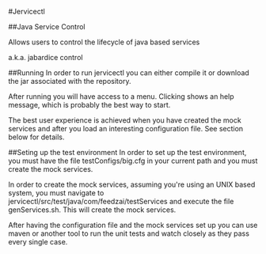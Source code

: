 #Jervicectl

##Java Service Control

Allows users to control the lifecycle of java based services

a.k.a. jabardice control

##Running
In order to run jervicectl you can either compile it or download the jar associated with the repository.

After running you will have access to a menu. Clicking <enter> shows an help message, which is probably the best way to start.

The best user experience is achieved when you have created the mock services and after you load an interesting configuration file. See section below for details.

##Seting up the test environment
In order to set up the test environment, you must have the file testConfigs/big.cfg in your current path and you must create the mock services.

In order to create the mock services, assuming you're using an UNIX based system, you must navigate to jervicectl/src/test/java/com/feedzai/testServices and execute the file genServices.sh. This will create the mock services.

After having the configuration file and the mock services set up you can use maven or another tool to run the unit tests and watch closely as they pass every single case.
